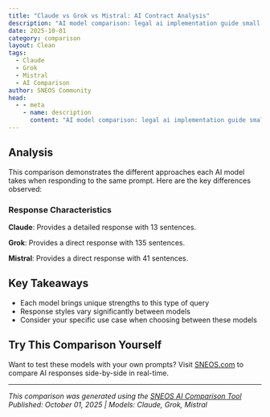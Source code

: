 ```yaml
---
title: "Claude vs Grok vs Mistral: AI Contract Analysis"
description: "AI model comparison: legal ai implementation guide small firms..."
date: 2025-10-01
category: comparison
layout: Clean
tags:
  - Claude
  - Grok
  - Mistral
  - AI Comparison
author: SNEOS Community
head:
  - - meta
    - name: description
      content: "AI model comparison: legal ai implementation guide small firms..."
---
```


<ChatComparison
  title="Claude vs Grok vs Mistral: AI Contract Analysis"
  prompt="legal ai implementation guide small firms"
  :responses='{
    "Claude": "# Legal AI Implementation Guide for Small Law Firms\n\n## 1. Getting Started: Assessment \u0026 Planning\n\n### Current State Analysis\n- **Document your existing workflows** (case management, research, billing, client intake)\n- **Identify pain points** (repetitive tasks, time-consuming processes, bottlenecks)\n- **Assess technical readiness** (current software, hardware, staff tech skills)\n- **Budget planning** (software costs, training time, potential productivity gains)\n\n### Priority Areas for AI Implementation\n1. **Document Review \u0026 Analysis**\n2. **Legal Research**\n3. **Contract Analysis**\n4. **Client Intake \u0026 Communication**\n5. **Time Tracking \u0026 Billing**\n6. **Case Prediction \u0026 Strategy**\n\n## 2. Recommended AI Tools by Practice Area\n\n### Document Management \u0026 Review\n- **Clio Manage** - AI-powered case management\n- **NetDocuments** - AI document organization\n- **iManage RAVN** - Contract and document analysis\n- **Kira Systems** - Due diligence and contract review\n\n### Legal Research\n- **Westlaw Edge** - AI-enhanced legal research\n- **Lexis\u002B AI** - Natural language research queries\n- **CaseText** - AI research assistant\n- **Fastcase** - Budget-friendly AI research\n\n### Contract Analysis\n- **Lawgeex** - Contract review automation\n- **LawDroid** - Contract drafting assistance\n- **Evisort** - Contract lifecycle management\n- **ThoughtRiver** - Pre-signature contract review\n\n### Client Communication\n- **DoNotPay** - Client self-service portal\n- **Ada** - Legal chatbots\n- **Lex Machina** - Client communication insights\n\n## 3. Implementation Roadmap\n\n### Phase 1: Foundation (Months 1-2)\n- [ ] Choose 1-2 core AI tools\n- [ ] Staff training and onboarding\n- [ ] Data migration and setup\n- [ ] Establish new workflows\n\n### Phase 2: Integration (Months 3-4)\n- [ ] Integrate AI tools with existing systems\n- [ ] Refine processes based on initial usage\n- [ ] Measure productivity improvements\n- [ ] Address any technical issues\n\n### Phase 3: Expansion (Months 5-6)\n- [ ] Add additional AI capabilities\n- [ ] Advanced training for power users\n- [ ] Client-facing AI implementations\n- [ ] ROI assessment and optimization\n\n## 4. Budget Considerations\n\n### Typical Monthly Costs\n- **Entry-level tools**: $50-200/user/month\n- **Mid-tier solutions**: $200-500/user/month\n- **Enterprise tools**: $500\u002B/user/month\n\n### Cost-Benefit Analysis Framework\n- **Time savings** (hours saved \u00D7 billable rate)\n- **Accuracy improvements** (reduced errors, rework)\n- **Client satisfaction** (faster turnaround, better service)\n- **Competitive advantage** (efficiency, modern service delivery)\n\n## 5. Data Security \u0026 Compliance\n\n### Essential Security Measures\n- **Attorney-client privilege protection**\n- **Data encryption** (at rest and in transit)\n- **Access controls** and user permissions\n- **Regular security audits**\n- **Vendor compliance verification** (SOC 2, ISO 27001)\n\n### Best Practices\n- Use AI tools that offer **on-premises or private cloud** deployment\n- Implement **multi-factor authentication**\n- Regular **staff security training**\n- **Data retention and deletion** policies\n- **Incident response** procedures\n\n## 6. Change Management\n\n### Staff Adoption Strategies\n- **Start small** with pilot projects\n- **Involve staff** in tool selection process\n- **Provide comprehensive training**\n- **Show quick wins** and benefits\n- **Address concerns** about job displacement\n\n### Training Plan\n- **Initial orientation** (2-4 hours)\n- **Hands-on workshops** (weekly for first month)\n- **Ongoing support** and Q\u0026A sessions\n- **Power user development**\n- **Regular refresher training**\n\n## 7. Measuring Success\n\n### Key Performance Indicators (KPIs)\n- **Time to complete** common tasks\n- **Document review accuracy**\n- **Research efficiency** (time from question to answer)\n- **Client response time**\n- **Billable hour productivity**\n- **Client satisfaction scores**\n\n### ROI Calculation\n\u0060\u0060\u0060\nROI = (Time Saved \u00D7",
    "Grok": "Implementing Legal AI (Artificial Intelligence) in small law firms can significantly enhance efficiency, reduce costs, and improve client service by automating repetitive tasks, streamlining workflows, and providing data-driven insights. However, small firms often face challenges such as limited budgets, lack of technical expertise, and concerns about data security. This guide provides a step-by-step approach to implementing Legal AI in small law firms, tailored to their unique needs and constraints.\n\n---\n\n### **1. Assess Your Firm\u2019s Needs and Goals**\nBefore adopting Legal AI, identify the specific challenges or inefficiencies in your firm that AI could address. Common areas where Legal AI can help small firms include:\n- **Document Management and Review**: Automating contract analysis, eDiscovery, and due diligence.\n- **Legal Research**: Faster and more accurate research using AI-powered tools.\n- **Client Intake and Case Management**: Automating repetitive tasks like form filling or case tracking.\n- **Billing and Time Tracking**: Improving accuracy and efficiency in invoicing.\n- **Compliance and Risk Management**: Identifying risks in contracts or ensuring regulatory compliance.\n\n**Action Steps:**\n- Conduct an internal audit of workflows to pinpoint repetitive or time-consuming tasks.\n- Involve staff in discussions to understand pain points and ensure buy-in.\n- Set clear goals (e.g., reduce document review time by 30%, improve client response time).\n\n**Budget Consideration:** Focus on high-impact areas first to justify costs. For small firms, SaaS (Software as a Service) models with subscription-based pricing are often more affordable than custom solutions.\n\n---\n\n### **2. Research and Select the Right Legal AI Tools**\nThere are numerous Legal AI tools available, and selecting the right one depends on your firm\u2019s needs, budget, and technical capacity. Look for tools with user-friendly interfaces and good customer support since small firms often lack dedicated IT staff.\n\n**Popular Legal AI Tools for Small Firms:**\n- **Legal Research**: Tools like ROSS Intelligence, Casetext, or Fastcase for AI-powered case law and statute searches.\n- **Document Automation**: Kira Systems or Contract Express for contract drafting and analysis.\n- **eDiscovery**: Relativity or Logikcull for managing large volumes of electronic evidence.\n- **Practice Management**: Clio or MyCase for AI-enhanced case and client management.\n- **Chatbots and Client Interaction**: LawDroid or DoNotPay for automating client intake and basic queries.\n\n**Key Selection Criteria:**\n- **Cost**: Opt for affordable, scalable subscription plans (many start at $50\u2013$200/month per user).\n- **Ease of Use**: Choose tools with minimal learning curves to reduce training time.\n- **Integration**: Ensure the tool integrates with existing software (e.g., Microsoft Office, practice management systems).\n- **Security Features**: Verify compliance with data protection laws like GDPR or HIPAA and look for encryption and secure cloud storage.\n- **Vendor Support**: Prioritize providers with responsive customer service and training resources.\n\n**Action Steps:**\n- Request demos or free trials to test tools before committing.\n- Read reviews and seek recommendations from other small firms or legal tech communities (e.g., ABA Techshow forums).\n- Start with one or two tools to avoid overwhelming staff.\n\n---\n\n### **3. Budget and Secure Funding**\nSmall firms often have limited resources, so careful budgeting is essential. Legal AI implementation costs include software subscriptions, training, and potential hardware upgrades.\n\n**Cost Breakdown:**\n- **Software Subscriptions**: $50\u2013$500/month depending on the tool and number of users.\n- **Training**: $500\u2013$2,000 initially for staff onboarding (some vendors offer free training).\n- **Hardware/Cloud Costs**: Minimal for SaaS tools, but ensure reliable internet and devices.\n- **Consulting (Optional)**: $1,000\u2013$5,000 for third-party tech consultants if in-house expertise is lacking.\n\n**Funding Options:**\n- Leverage free trials or tiered pricing plans to start small.\n- Explore grants or subsidies for small businesses adopting technology (e.g., through local bar associations or government programs).\n- Consider Legal AI as a long-term investment that reduces labor costs and increases billable hours.\n\n**Action Steps:**\n- Create a detailed cost-benefit analysis to justify the expense to partners or stakeholders.\n- Allocate a portion of the annual budget for Legal AI tools and training.\n\n---\n\n### **4. Ensure Data Security and Compliance**\nData security is critical in the legal field due to the sensitive nature of client information. Small firms must prioritize tools that comply with ethical and legal standards.\n\n**Key Considerations:**\n- Ensure the AI tool complies with data privacy laws (e.g., GDPR, CCPA) and legal ethics rules (e.g., ABA Model Rules of Professional Conduct).\n- Use tools with end-to-end encryption and secure cloud storage.\n- Implement access controls to limit who can view or edit sensitive data.\n- Sign Business Associate Agreements (BAAs) or Data Processing Agreements (DPAs) with vendors to safeguard client data.\n\n**Action Steps:**\n- Review the vendor\u2019s security certifications (e.g., ISO 27001, SOC 2).\n- Consult with a cybersecurity expert or legal tech consultant if unsure about compliance.\n- Train staff on data protection practices and ethical use of AI.\n\n---\n\n### **5. Train Staff and Foster Adoption**\nResistance to change is common in small firms where staff may be unfamiliar with technology. Proper training and communication are crucial for successful implementation.\n\n**Training Strategies:**\n- **Start Small**: Begin with a pilot program involving a few staff members or a single department.\n- **Vendor Resources**: Use tutorials, webinars, or support provided by the AI tool vendor.\n- **Peer Learning**: Encourage tech-savvy staff to assist others.\n- **Ongoing Support**: Schedule regular check-ins to address challenges and gather feedback.\n\n**Fostering Adoption:**\n- Highlight benefits like time savings, reduced errors, and improved client satisfaction.\n- Address fears about job replacement by emphasizing that AI augments (not replaces) human work.\n- Celebrate small wins (e.g., completing a project faster using AI) to build confidence.\n\n**Action Steps:**\n- Allocate 1\u20132 weeks for initial training, with follow-up sessions as needed.\n- Create a simple user guide or cheat sheet for staff reference.\n- Appoint a \u201Ctech champion\u201D within the firm to oversee adoption and troubleshoot issues.\n\n---\n\n### **6. Integrate AI into Daily Workflows**\nSeamlessly incorporating AI into existing processes ensures maximum efficiency and minimizes disruption.\n\n**Integration Tips:**\n- Map out how the AI tool fits into specific workflows (e.g., using document automation for client contracts).\n- Automate one process at a time to avoid overwhelming staff.\n- Use AI tools alongside existing practice management software for a cohesive experience.\n\n**Examples of Integration:**\n- Use AI-powered legal research tools to prepare briefs faster.\n- Implement chatbots on your website to handle initial client inquiries and schedule consultations.\n- Automate time tracking and billing to reduce administrative workload.\n\n**Action Steps:**\n- Document new workflows incorporating AI and share them with the team.\n- Monitor usage to ensure staff are leveraging the tools effectively.\n\n---\n\n### **7. Measure Success and Iterate**\nTrack the impact of Legal AI to ensure it delivers value and identify areas for improvement.\n\n**Key Performance Indicators (KPIs):**\n- Time saved on tasks like document review or research.\n- Cost savings from reduced manual labor or outsourcing.\n- Client satisfaction (e.g., faster response times, better outcomes).\n- Error reduction in contracts or filings.\n\n**Action Steps:**\n- Use built-in analytics from AI tools to monitor usage and efficiency gains.\n- Solicit staff feedback quarterly to address pain points.\n- Adjust workflows or explore additional tools based on performance data.\n\n---\n\n### **8. Stay Updated on Legal AI Trends**\nLegal AI is a rapidly evolving field. Small firms should stay informed about new tools, regulations, and best practices to remain competitive.\n\n**Resources to Follow:**\n- Legal tech conferences (e.g., ABA Techshow, Legaltech News events).\n- Blogs and newsletters (e.g., LawSites, Artificial Lawyer).\n- Local bar associations for ethics guidelines on AI use.\n\n**Action Steps:**\n- Dedicate time each quarter to evaluate emerging AI tools.\n- Join legal tech communities for peer insights and recommendations.\n\n---\n\n### **Common Challenges and Solutions for Small Firms**\n1. **Limited Budget**: Start with low-cost or freemium tools, and scale up as ROI becomes evident.\n2. **Lack of Tech Expertise**: Partner with vendors offering robust support or hire a part-time consultant.\n3. **Staff Resistance**: Emphasize benefits, provide hands-on training, and involve staff in decision-making.\n4. **Data Security Concerns**: Choose reputable vendors with strong security protocols and conduct regular audits.\n\n---\n\n### **Conclusion**\nImplementing Legal AI in a small law firm can be transformative if approached thoughtfully. By starting small, focusing on specific needs, ensuring data security, and training staff effectively, small firms can leverage AI to enhance productivity, reduce costs, and deliver better client experiences. Regular evaluation and adaptation will ensure the technology remains aligned with the firm\u2019s goals, providing a competitive edge in an increasingly digital legal landscape.\n\n**Next Steps:**\n- Identify one process to automate within the next month (e.g., legal research or document drafting).\n- Research and trial a suitable AI tool based on the criteria above.\n- Develop a 3\u20136 month roadmap for full implementation, with clear milestones and KPIs.\n\nWould you like me to dive deeper into a specific tool, workflow, or challenge? Let me know!",
    "Mistral": "Implementing AI in a small law firm can significantly enhance efficiency, accuracy, and client service. Here\u2019s a step-by-step guide to help you get started:\n\n### 1. **Assess Needs and Goals**\n   - **Identify Pain Points:** Determine the areas where AI can provide the most value, such as document review, contract analysis, case management, or client communication.\n   - **Set Clear Objectives:** Define what you hope to achieve with AI, whether it\u2019s reducing manual work, improving accuracy, or enhancing client interactions.\n\n### 2. **Research AI Solutions**\n   - **Types of AI Tools:**\n     - **Document Automation:** Tools like HotDocs or ContractWorks for generating and managing legal documents.\n     - **E-Discovery:** Software like Relativity or Logikcull for managing and reviewing large volumes of documents.\n     - **Contract Analysis:** Tools like Kira Systems or Luminance for reviewing and analyzing contracts.\n     - **Case Management:** Systems like Clio or PracticePanther for managing cases and client interactions.\n     - **Legal Research:** AI-powered research tools like ROSS Intelligence or Westlaw Edge.\n   - **Vendor Evaluation:** Compare different vendors based on features, cost, ease of use, and integration capabilities.\n\n### 3. **Plan for Implementation**\n   - **Budget Allocation:** Determine the budget for AI tools, including initial costs, subscription fees, and training.\n   - **Timeline:** Create a timeline for implementation, including phases for testing, training, and full deployment.\n   - **Stakeholder Involvement:** Involve key stakeholders, including lawyers, paralegals, and IT staff, to ensure buy-in and smooth adoption.\n\n### 4. **Pilot Testing**\n   - **Select a Pilot Project:** Choose a specific project or area to pilot the AI tool.\n   - **Monitor and Evaluate:** Track the performance of the AI tool and gather feedback from users.\n   - **Adjust as Needed:** Make necessary adjustments based on the feedback and performance data.\n\n### 5. **Training and Support**\n   - **User Training:** Provide comprehensive training for all users to ensure they are comfortable with the new tools.\n   - **Ongoing Support:** Establish a support system for ongoing assistance and troubleshooting.\n\n### 6. **Integration with Existing Systems**\n   - **System Compatibility:** Ensure the AI tools can integrate seamlessly with your existing software and systems.\n   - **Data Migration:** Plan for the migration of existing data to the new AI tools.\n\n### 7. **Compliance and Security**\n   - **Data Security:** Ensure that the AI tools comply with data security and privacy regulations.\n   - **Compliance Checks:** Regularly review compliance with legal and ethical standards.\n\n### 8. **Monitor and Optimize**\n   - **Performance Metrics:** Establish key performance indicators (KPIs) to monitor the effectiveness of the AI tools.\n   - **Continuous Improvement:** Regularly review and optimize the use of AI tools based on performance data and user feedback.\n\n### 9. **Scalability**\n   - **Future-Proofing:** Choose AI tools that can scale with your firm\u2019s growth and evolving needs.\n   - **Upgrades and Updates:** Stay updated with the latest features and upgrades from the AI vendors.\n\n### 10. **Feedback and Adaptation**\n   - **User Feedback:** Continuously gather feedback from users to identify areas for improvement.\n   - **Adaptation:** Be prepared to adapt your AI strategy based on changing needs and technological advancements.\n\n### Additional Tips:\n- **Start Small:** Begin with a small, manageable project to test the waters before scaling up.\n- **Leverage Existing Resources:** Utilize free trials and demos offered by AI vendors to evaluate tools without a significant upfront investment.\n- **Stay Informed:** Keep up with the latest developments in legal AI to stay competitive and informed.\n\nBy following these steps, you can successfully implement AI in your small law firm, enhancing efficiency and providing better service to your clients."
  }'
  published-date="21:05"
/>

## Analysis

This comparison demonstrates the different approaches each AI model takes when responding to the same prompt. Here are the key differences observed:

### Response Characteristics

**Claude**: Provides a detailed response with 13 sentences. 

**Grok**: Provides a direct response with 135 sentences. 

**Mistral**: Provides a direct response with 41 sentences. 

## Key Takeaways

- Each model brings unique strengths to this type of query
- Response styles vary significantly between models
- Consider your specific use case when choosing between these models

## Try This Comparison Yourself

Want to test these models with your own prompts? Visit [SNEOS.com](https://sneos.com) to compare AI responses side-by-side in real-time.

---

*This comparison was generated using the [SNEOS AI Comparison Tool](https://sneos.com)*
*Published: October 01, 2025 | Models: Claude, Grok, Mistral*
